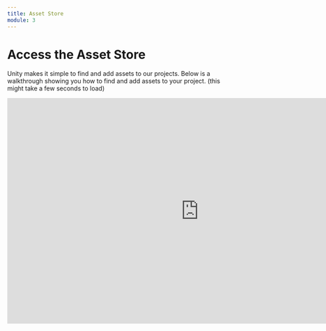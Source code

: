 ```yaml
---
title: Asset Store
module: 3
---
```


# Access the Asset Store

Unity makes it simple to find and add assets to our projects.  Below is a walkthrough showing you how to find and add assets to your project. (this might take a few seconds to load)

<iframe src="https://umontanamediaarts.com/mart460/wp-admin/admin-ajax.php?action=h5p_embed&id=3" width="877" height="519" frameborder="0" allowfullscreen="allowfullscreen"></iframe><script src="https://umontanamediaarts.com/mart460/wp-content/plugins/h5p/h5p-php-library/js/h5p-resizer.js" charset="UTF-8"></script>
